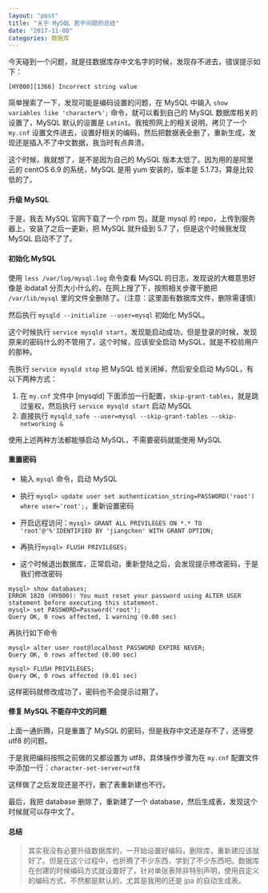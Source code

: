 ```yaml
---
layout: "post"
title: "关于 MySQL 若干问题的总结"
date: "2017-11-08"
categories: 数据库
---
```


今天碰到一个问题，就是往数据库存中文名字的时候，发现存不进去，错误提示如下：
```mysql
[HY000][1366] Incorrect string value
```
简单搜索了一下，发现可能是编码设置的问题，在 MySQL 中输入 `show variables like 'character%';` 命令，就可以看到自己的 MySQL 数据库相关的设置了，MySQL 默认的设置是 `Latin1`。我按照网上的相关说明，拷贝了一个 `my.cnf` 设置文件进去，设置好相关的编码，然后把数据表全删了，重新生成，发现还是插入不了中文数据，我当时有点奔溃。
<!-- more -->
这个时候，我就想了，是不是因为自己的 MySQL 版本太低了。因为用的是阿里云的 centOS 6.9 的系统，MySQL 是用 yum 安装的，版本是 5.1.73，算是比较低的了。

#### 升级 MySQL

于是，我去 MySQL 官网下载了一个 rpm 包，就是 mysql 的 repo，上传到服务器上，安装了之后一更新，把 MySQL 就升级到 5.7 了，但是这个时候我发现 MySQL 启动不了了。

#### 初始化 MySQL

使用 `less /var/log/mysql.log` 命令查看 MySQL 的日志，发现说的大概意思好像是 ibdata1 分页大小什么的，在网上搜了下，按照相关步骤干脆把 `/var/lib/mysql` 里的文件全删除了。（注意：这里面有数据库文件，删除需谨慎）

然后执行 `mysqld --initialize --user=mysql` 初始化 MySQL。

这个时候执行 `service mysqld start`，发现能启动成功，但是登录的时候，发现原来的密码什么的不管用了，这个时候，应该安全启动 MySQL，就是不校验用户的那种。

先执行 `service mysqld stop` 把 MySQL 给关闭掉，然后安全启动 MySQL，有以下两种方式：
1. 在 `my.cnf` 文件中 [mysqld] 下面添加一行配置，`skip-grant-tables`，就是跳过鉴权，然后执行 `service mysqld start` 启动 MySQL
2. 直接执行 `mysqld_safe --user=mysql --skip-grant-tables --skip-networking &`

使用上述两种方法都能够启动 MySQL，不需要密码就能使用 MySQL

#### 重置密码

- 输入 `mysql` 命令，启动 MySQL

- 执行 `mysql> update user set authentication_string=PASSWORD('root') where user='root';`，重新设置密码

- 开启远程访问：`mysql> GRANT ALL PRIVILEGES ON *.* TO 'root'@'%'IDENTIFIED BY 'jiangchen' WITH GRANT OPTION;`

- 再执行`mysql> FLUSH PRIVILEGES;`

- 这个时候退出数据库，正常启动，重新登陆之后，会发现提示修改密码，于是我们修改密码

```mysql
mysql> show databases;
ERROR 1820 (HY000): You must reset your password using ALTER USER statement before executing this statement.
mysql> set PASSWORD=Password('root');
Query OK, 0 rows affected, 1 warning (0.00 sec)
```

再执行如下命令
```mysql
mysql> alter user root@localhost PASSWORD EXPIRE NEVER;
Query OK, 0 rows affected (0.00 sec)

mysql> FLUSH PRIVILEGES;
Query OK, 0 rows affected (0.01 sec)
```
这样密码就修改成功了，密码也不会提示过期了。

#### 修复 MySQL 不能存中文的问题

上面一通折腾，只是重置了 MySQL 的密码，但是我存中文还是存不了，还得整 utf8 的问题。

于是我把编码按照之前做的又都设置为 utf8，具体操作步骤为在 `my.cnf` 配置文件中添加一行：`character-set-server=utf8`

这样做了之后发现还是不行，删了表重新建也不行。

最后，我把 database 删除了，重新建了一个 database，然后生成表，发现这个时候就可以存中文了。

#### 总结

> 其实我没有必要升级数据库的，一开始设置好编码，删除库，重新建应该就好了。但是在这个过程中，也折腾了不少东西，学到了不少东西吧。数据库在创建的时候编码方式就设置好了，针对单张表除非特别声明，使用自定义的编码方式，不然都是默认的，尤其是我用的还是 jpa 的自动生成表。